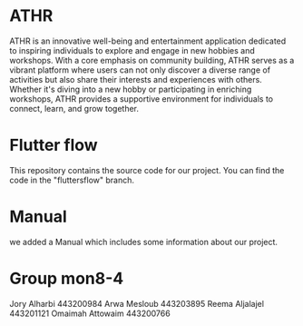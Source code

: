 # ATHR
ATHR is an innovative well-being and entertainment application dedicated to inspiring individuals to explore and engage in new hobbies and workshops. With a core emphasis on community building, ATHR serves as a vibrant platform where users can not only discover a diverse range of activities but also share their interests and experiences with others. Whether it's diving into a new hobby or participating in enriching workshops, ATHR provides a supportive environment for individuals to connect, learn, and grow together.

# Flutter flow 
This repository contains the source code for our project. You can find the code in the "fluttersflow" branch. 

# Manual 
 we added a Manual which includes some information about our project.

# Group mon8-4 
Jory Alharbi	443200984
Arwa Mesloub	443203895
Reema Aljalajel	443201121
Omaimah Attowaim	443200766
